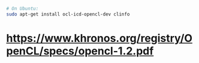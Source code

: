 ```bash
# On Ubuntu:
sudo apt-get install ocl-icd-opencl-dev clinfo
```

# https://www.khronos.org/registry/OpenCL/specs/opencl-1.2.pdf
